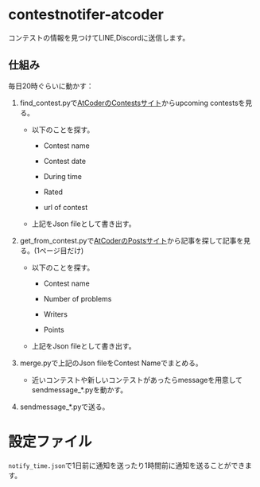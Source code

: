 # contestnotifer-atcoder

コンテストの情報を見つけてLINE,Discordに送信します。

## 仕組み

毎日20時ぐらいに動かす：

1. find_contest.pyで[AtCoderのContestsサイト][1]からupcoming contestsを見る。

    - 以下のことを探す。

        - Contest name

        - Contest date

        - During time

        - Rated

        - url of contest

    - 上記をJson fileとして書き出す。

1. get_from_contest.pyで[AtCoderのPostsサイト][2]から記事を探して記事を見る。(1ページ目だけ)

    - 以下のことを探す。

        - Contest name

        - Number of problems

        - Writers

        - Points

    - 上記をJson fileとして書き出す。

1. merge.pyで上記のJson fileをContest Nameでまとめる。

    - 近いコンテストや新しいコンテストがあったらmessageを用意してsendmessage_*.pyを動かす。

1. sendmessage_*.pyで送る。

# 設定ファイル

`notify_time.json`で1日前に通知を送ったり1時間前に通知を送ることができます。

[1]:https://atcoder.jp/contests/

[2]:https://atcoder.jp/posts/
